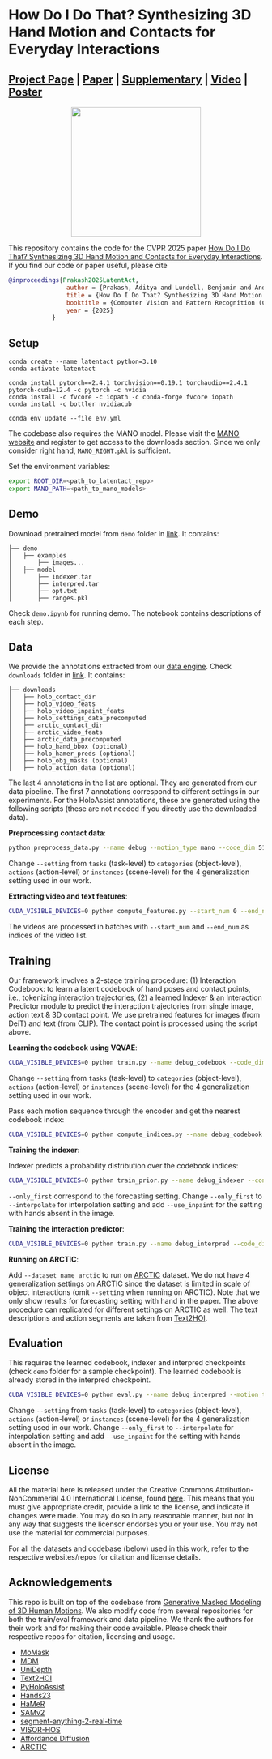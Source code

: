 # How Do I Do That? Synthesizing 3D Hand Motion and Contacts for Everyday Interactions

## [Project Page](https://ap229997.github.io/projects/latentact) | [Paper](https://ap229997.github.io/projects/latentact/assets/paper.pdf) | [Supplementary](https://ap229997.github.io/projects/latentact/assets/suppmat.pdf) | [Video]() | [Poster]()

<p align="center">
  <img src="assets/teaser.png" height="256">
</p>

This repository contains the code for the CVPR 2025 paper [How Do I Do That? Synthesizing 3D Hand Motion and Contacts for Everyday Interactions](https://ap229997.github.io/projects/latentact/assets/paper.pdf). If you find our code or paper useful, please cite
```bibtex
@inproceedings{Prakash2025LatentAct,
                author = {Prakash, Aditya and Lundell, Benjamin and Andreychuk, Dmitry and Forsyth, David and Gupta, Saurabh and Sawhney, Harpreet},
                title = {How Do I Do That? Synthesizing 3D Hand Motion and Contacts for Everyday Interactions},
                booktitle = {Computer Vision and Pattern Recognition (CVPR)},
                year = {2025}
            }
```

## Setup

```
conda create --name latentact python=3.10
conda activate latentact

conda install pytorch==2.4.1 torchvision==0.19.1 torchaudio==2.4.1 pytorch-cuda=12.4 -c pytorch -c nvidia
conda install -c fvcore -c iopath -c conda-forge fvcore iopath
conda install -c bottler nvidiacub

conda env update --file env.yml
```

The codebase also requires the MANO model. Please visit the [MANO website](https://mano.is.tue.mpg.de) and register to get access to the downloads section. Since we only consider right hand, `MANO_RIGHT.pkl` is sufficient.

Set the environment variables:
```bash
export ROOT_DIR=<path_to_latentact_repo>
export MANO_PATH=<path_to_mano_models>
```

## Demo
Download pretrained model from `demo` folder in [link](https://drive.google.com/drive/folders/1u807hfuNgN7ZvJp5C_tk9GEzwoBlk40t?usp=sharing). It contains:
```
├── demo
│   ├── examples
│       ├── images...
│   ├── model
│       ├── indexer.tar
│       ├── interpred.tar
│       ├── opt.txt
│       ├── ranges.pkl

```

Check `demo.ipynb` for running demo. The notebook contains descriptions of each step.

## Data

We provide the annotations extracted from our [data engine](./data_engine). Check `downloads` folder in [link](https://drive.google.com/drive/folders/1u807hfuNgN7ZvJp5C_tk9GEzwoBlk40t?usp=sharing). It contains:
```
├── downloads
│   ├── holo_contact_dir
│   ├── holo_video_feats
│   ├── holo_video_inpaint_feats
│   ├── holo_settings_data_precomputed
│   ├── arctic_contact_dir
│   ├── arctic_video_feats
│   ├── arctic_data_precomputed
│   ├── holo_hand_bbox (optional)
│   ├── holo_hamer_preds (optional)
│   ├── holo_obj_masks (optional)
│   ├── holo_action_data (optional)
```

The last 4 annotations in the list are optional. They are generated from our data pipeline. The first 7 annotations correspond to different settings in our experiments. For the HoloAssist annotations, these are generated using the following scripts (these are not needed if you directly use the downloaded data).

**Preprocessing contact data**:
```bash
python preprocess_data.py --name debug --motion_type mano --code_dim 512 --nb_code 512 --batch_size 512 --contact_grid 16 --contact_dim 16 --pred_cam --contact_map --setting tasks
```
Change `--setting` from `tasks` (task-level) to `categories` (object-level), `actions` (action-level) or `instances` (scene-level) for the 4 generalization setting used in our work.

**Extracting video and text features**:
```bash
CUDA_VISIBLE_DEVICES=0 python compute_features.py --start_num 0 --end_num 10 --batch_size 4 --save_dir logs/debug_feats
```
The videos are processed in batches with `--start_num` and `--end_num` as indices of the video list.

## Training

Our framework involves a 2-stage training procedure: (1) Interaction Codebook: to learn a latent codebook of hand poses and contact points, i.e., tokenizing interaction trajectories, (2) a learned Indexer & an Interaction Predictor module to predict the interaction trajectories from single image, action text & 3D contact point. We use pretrained features for images (from DeiT) and text (from CLIP). The contact point is processed using the script above.

**Learning the codebook using VQVAE**:
```bash
CUDA_VISIBLE_DEVICES=0 python train.py --name debug_codebook --code_dim 512 --nb_code 512 --motion_type mano --contact_grid 16 --contact_dim 16 --video_feats 768 --text_feats --pred_cam --contact_map --batch_size 512 --setting tasks
```
Change `--setting` from `tasks` (task-level) to `categories` (object-level), `actions` (action-level) or `instances` (scene-level) for the 4 generalization setting used in our work.

Pass each motion sequence through the encoder and get the nearest codebook index:
```bash
CUDA_VISIBLE_DEVICES=0 python compute_indices.py --name debug_codebook --code_dim 512 --nb_code 512 --motion_type mano --contact_grid 16 --contact_dim 16 --video_feats 768 --text_feats --pred_cam --contact_map --batch_size 512 --return_indices --setting tasks
```

**Training the indexer**:

Indexer predicts a probability distribution over the codebook indices:
```bash
CUDA_VISIBLE_DEVICES=0 python train_prior.py --name debug_indexer --contact_grid 16 --pred_cam --contact_map --video_feats 768 --text_feats --batch_size 512 --decoder_only --setting tasks --only_first --load_indices debug_codebook
```
`--only_first` correspond to the forecasting setting. Change `--only_first` to `--interpolate` for interpolation setting and add `--use_inpaint` for the setting with hands absent in the image.

**Training the interaction predictor**:
```bash
CUDA_VISIBLE_DEVICES=0 python train.py --name debug_interpred --code_dim 512 --nb_code 512 --motion_type mano --contact_grid 16 --contact_dim 16 --video_feats 768 --text_feats --pred_cam --contact_map --batch_size 512 --setting tasks --decoder_only --only_first --load_indices debug_codebook
```

**Running on ARCTIC**:

Add `--dataset_name arctic` to run on [ARCTIC](https://arctic.is.tue.mpg.de/) dataset. We do not have 4 generalization settings on ARCTIC since the dataset is limited in scale of object interactions (omit `--setting` when running on ARCTIC). Note that we only show results for forecasting setting with hand in the paper. The above procedure can replicated for different settings on ARCTIC as well. The text descriptions and action segments are taken from [Text2HOI](https://github.com/JunukCha/Text2HOI).

## Evaluation

This requires the learned codebook, indexer and interpred checkpoints (check `demo` folder for a sample checkpoint). The learned codebook is already stored in the interpred checkpoint.

```bash
CUDA_VISIBLE_DEVICES=0 python eval.py --name debug_interpred --motion_type mano --code_dim 512 --nb_code 512 --contact_grid 16 --contact_dim 16 --pred_cam --contact_map --video_feats 768 --text_feats --batch_size 512 --decoder_only --only_first --load_prior debug_indexer --setting tasks
```

Change `--setting` from `tasks` (task-level) to `categories` (object-level), `actions` (action-level) or `instances` (scene-level) for the 4 generalization setting used in our work. Change `--only_first` to `--interpolate` for interpolation setting and add `--use_inpaint` for the setting with hands absent in the image.

## License

All the material here is released under the Creative Commons Attribution-NonCommerial 4.0 International License, found [here](https://creativecommons.org/licenses/by-nc/4.0/). This means that you must give appropriate credit, provide a link to the license, and indicate if changes were made. You may do so in any reasonable manner, but not in any way that suggests the licensor endorses you or your use. You may not use the material for commercial purposes. 

For all the datasets and codebase (below) used in this work, refer to the respective websites/repos for citation and license details.

## Acknowledgements

This repo is built on top of the codebase from [Generative Masked Modeling of 3D Human Motions](https://github.com/EricGuo5513/momask-codes). We also modify code from several repositories for both the train/eval framework and data pipeline. We thank the authors for their work and for making their code available. Please check their respective repos for citation, licensing and usage.
- [MoMask](https://github.com/EricGuo5513/momask-codes)
- [MDM](https://github.com/GuyTevet/motion-diffusion-model)
- [UniDepth](https://github.com/lpiccinelli-eth/UniDepth)
- [Text2HOI](https://github.com/JunukCha/Text2HOI)
- [PyHoloAssist](https://github.com/taeinkwon/PyHoloAssist)
- [Hands23](https://github.com/EvaCheng-cty/hands23_detector)
- [HaMeR](https://github.com/geopavlakos/hamer)
- [SAMv2](https://github.com/facebookresearch/sam2)
- [segment-anything-2-real-time](https://github.com/Gy920/segment-anything-2-real-time)
- [VISOR-HOS](https://github.com/epic-kitchens/VISOR-HOS)
- [Affordance Diffusion](https://github.com/NVlabs/affordance_diffusion)
- [ARCTIC](https://github.com/zc-alexfan/arctic)